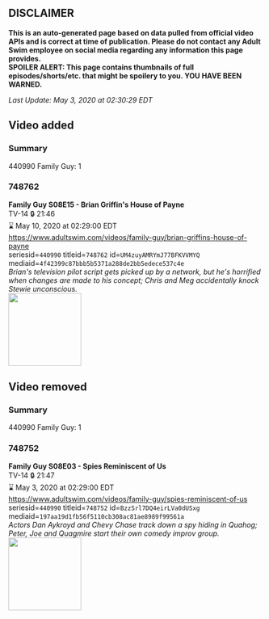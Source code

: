 ## DISCLAIMER
**This is an auto-generated page based on data pulled from official video APIs and is correct at time of publication. Please do not contact any Adult Swim employee on social media regarding any information this page provides.**  
**SPOILER ALERT: This page contains thumbnails of full episodes/shorts/etc. that might be spoilery to you. YOU HAVE BEEN WARNED.**  

_Last Update: May 3, 2020 at 02:30:29 EDT_
## Video added
### Summary
440990 Family Guy: 1  
### 748762
**Family Guy S08E15 - Brian Griffin's House of Payne**  
TV-14 🔒 21:46  
⌛ May 10, 2020 at 02:29:00 EDT  
https://www.adultswim.com/videos/family-guy/brian-griffins-house-of-payne  
seriesid=`440990` titleid=`748762` id=`UM4zuyAMRYmJ77BFKVVMYQ` mediaid=`4f42399c87bbb5b5371a288de2bb5edece537c4e`  
_Brian's television pilot script gets picked up by a network, but he's horrified when changes are made to his concept; Chris and Meg accidentally knock Stewie unconscious._  
<a href="https://i.cdn.turner.com/adultswim/big/image-upload/thumbnails/thumb-2_image-156095648460518.jpg"><img src="https://i.cdn.turner.com/adultswim/big/image-upload/thumbnails/thumb-2_image-156095648460518.jpg" height="144px" /></a>
## Video removed
### Summary
440990 Family Guy: 1  
### 748752
**Family Guy S08E03 - Spies Reminiscent of Us**  
TV-14 🔒 21:47  
⌛ May 3, 2020 at 02:29:00 EDT  
https://www.adultswim.com/videos/family-guy/spies-reminiscent-of-us  
seriesid=`440990` titleid=`748752` id=`BzzSrl7DQ4eirLVa0dUSxg` mediaid=`197aa19d1fb56f5110cb308ac81ae8989f99561a`  
_Actors Dan Aykroyd and Chevy Chase track down a spy hiding in Quahog; Peter, Joe and Quagmire start their own comedy improv group._  
<a href="https://i.cdn.turner.com/asfix/repository//8a25c3920eaf5fa6010eaffb99c438bf/thumbnail_2620304573574899604.jpg"><img src="https://i.cdn.turner.com/asfix/repository//8a25c3920eaf5fa6010eaffb99c438bf/thumbnail_2620304573574899604.jpg" height="144px" /></a>

